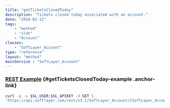```yaml
---
title: "getTicketsClosedToday"
description: "Tickets closed today associated with an account."
date: "2018-02-12"
tags:
    - "method"
    - "sldn"
    - "Account"
classes:
    - "SoftLayer_Account"
type: "reference"
layout: "method"
mainService : "SoftLayer_Account"
---
```


### [REST Example](#getTicketsClosedToday-example) <a href="/article/rest/"><i class="fas fa-question"></i></a> {#getTicketsClosedToday-example .anchor-link} 
```bash
curl -g -u $SL_USER:$SL_APIKEY -X GET \
'https://api.softlayer.com/rest/v3.1/SoftLayer_Account/{SoftLayer_AccountID}/getTicketsClosedToday'
```
